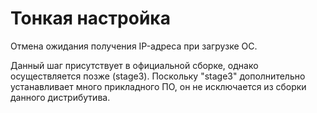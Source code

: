 # Тонкая настройка

Отмена ожидания получения IP-адреса при загрузке ОС.

Данный шаг присутствует в официальной сборке, однако осуществляется
позже (stage3). Поскольку "stage3" дополнительно устанавливает много
прикладного ПО, он не исключается из сборки данного дистрибутива.
